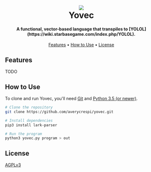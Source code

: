 <h1 align="center">
    <br>
    <img src="https://raw.githubusercontent.com/averycrespi/yovec/master/images/logo_full.png"</img>
    <br>
    Yovec
    <br>
</h1>

<h4 align="center">A functional, vector-based language that transpiles to [YOLOL](https://wiki.starbasegame.com/index.php/YOLOL).</h4>

<p align="center">
    <a href="#features">Features</a> •
    <a href="#how-to-use">How to Use</a> •
	<a href="#license">License</a>
</p>

## Features

TODO

## How to Use

To clone and run Yovec, you'll need [Git](https://git-scm.com/) and [Python 3.5 (or newer)](https://www.python.org/).

```bash
# Clone the repository
git clone https://github.com/averycrespi/yovec.git

# Install dependencies
pip3 install lark-parser

# Run the program
python3 yovec.py program > out
```

## License

[AGPLv3](https://choosealicense.com/licenses/agpl-3.0/)
